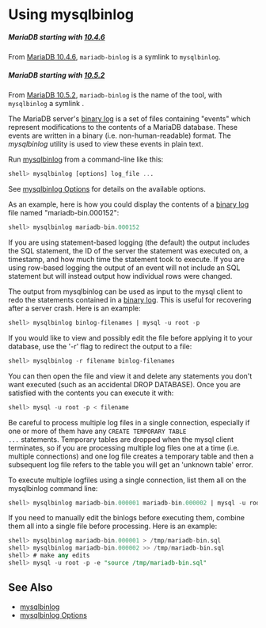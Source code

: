 # Using mysqlbinlog

##### MariaDB starting with [10.4.6](/kb/en/mariadb-1046-release-notes/)

From [MariaDB 10.4.6](/kb/en/mariadb-1046-release-notes/), `mariadb-binlog` is a symlink to `mysqlbinlog`.

##### MariaDB starting with [10.5.2](/kb/en/mariadb-1052-release-notes/)

From [MariaDB 10.5.2](/kb/en/mariadb-1052-release-notes/), `mariadb-binlog` is the name of the tool, with `mysqlbinlog` a symlink .

The MariaDB server's [binary log](/mariadb-administration/server-monitoring-logs/binary-log) is a set of files containing "events" which represent modifications to the contents of a MariaDB database. These events are written in a binary (i.e. non-human-readable) format. The <em>mysqlbinlog</em> utility is used to view these events in plain text.

Run [mysqlbinlog](/clients-utilities/mysqlbinlog) from a command-line like this:

```sql
shell> mysqlbinlog [options] log_file ...
```

See [mysqlbinlog Options](/clients-utilities/mysqlbinlog/mysqlbinlog-options) for details on the available options.

As an example, here is how you could display the contents of a [binary log](/mariadb-administration/server-monitoring-logs/binary-log) file
named "mariadb-bin.000152":

```sql
shell> mysqlbinlog mariadb-bin.000152
```

If you are using statement-based logging (the default) the output includes the
SQL statement, the ID of the server the statement was executed on, a timestamp,
and how much time the statement took to execute. If you are using row-based
logging the output of an event will not include an SQL statement but will
instead output how individual rows were changed.

The output from mysqlbinlog can be used as input to the mysql client to redo
the statements contained in a [binary log](/mariadb-administration/server-monitoring-logs/binary-log). This is useful for recovering after a server crash. Here is an example:

```sql
shell> mysqlbinlog binlog-filenames | mysql -u root -p
```

If you would like to view and possibly edit the file before applying it to your
database, use the '-r' flag to redirect the output to a file:

```sql
shell> mysqlbinlog -r filename binlog-filenames
```

You can then open the file and view it and delete any statements you don't want
executed (such as an accidental DROP DATABASE). Once you are satisfied with the
contents you can execute it with:

```sql
shell> mysql -u root -p < filename
```

Be careful to process multiple log files in a single connection, especially if
one or more of them have any <code class="fixed" style="white-space:pre-wrap">CREATE TEMPORARY TABLE ...</code>
statements. Temporary tables are dropped when the mysql client terminates, so
if you are processing multiple log files one at a time (i.e. multiple
connections) and one log file creates a temporary table and then a subsequent
log file refers to the table you will get an 'unknown table' error.

To execute multiple logfiles using a single connection, list them all on the
mysqlbinlog command line:

```sql
shell> mysqlbinlog mariadb-bin.000001 mariadb-bin.000002 | mysql -u root -p
```

If you need to manually edit the binlogs before executing them, combine them
all into a single file before processing. Here is an example:

```sql
shell> mysqlbinlog mariadb-bin.000001 > /tmp/mariadb-bin.sql
shell> mysqlbinlog mariadb-bin.000002 >> /tmp/mariadb-bin.sql
shell> # make any edits
shell> mysql -u root -p -e "source /tmp/mariadb-bin.sql"
```

## See Also

- [mysqlbinlog](/clients-utilities/mysqlbinlog)
- [mysqlbinlog Options](/clients-utilities/mysqlbinlog/mysqlbinlog-options)